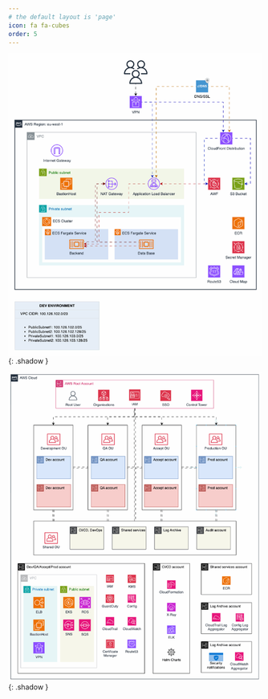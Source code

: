 ```yaml
---
# the default layout is 'page'
icon: fa fa-cubes
order: 5
---
```

<script defer data-domain="senad-d.github.io" src="https://plus.seki.ink/js/script.js"></script>


![](_media/gif/ecs_infra.gif?raw=true){: .shadow }

![](_media/gif/Multi-Tenancy-AWS-ACC.gif?raw=true){: .shadow }



